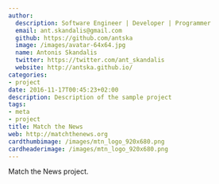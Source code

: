 ```yaml
---
author:
  description: Software Engineer | Developer | Programmer
  email: ant.skandalis@gmail.com
  github: https://github.com/antska
  image: /images/avatar-64x64.jpg
  name: Antonis Skandalis
  twitter: https://twitter.com/ant_skandalis
  website: http://antska.github.io/
categories:
- project
date: 2016-11-17T00:45:23+02:00
description: Description of the sample project
tags:
- meta
- project
title: Match the News
web: http://matchthenews.org
cardthumbimage: /images/mtn_logo_920x680.png
cardheaderimage: /images/mtn_logo_920x680.png
---
```


Match the News project.


